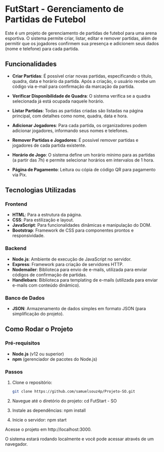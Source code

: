 # FutStart - Gerenciamento de Partidas de Futebol

Este é um projeto de gerenciamento de partidas de futebol para uma arena esportiva. O sistema permite criar, listar, editar e remover partidas, além de permitir que os jogadores confirmem sua presença e adicionem seus dados (nome e telefone) para cada partida.

## Funcionalidades

- **Criar Partidas**: É possível criar novas partidas, especificando o título, quadra, data e horário da partida. Após a criação, o usuário recebe um código via e-mail para confirmação da marcação da partida.
  
- **Verificar Disponibilidade de Quadra**: O sistema verifica se a quadra selecionada já está ocupada naquele horário.
  
- **Listar Partidas**: Todas as partidas criadas são listadas na página principal, com detalhes como nome, quadra, data e hora.
  
- **Adicionar Jogadores**: Para cada partida, os organizadores podem adicionar jogadores, informando seus nomes e telefones.
  
- **Remover Partidas e Jogadores**: É possível remover partidas e jogadores de cada partida existente.
  
- **Horário de Jogo**: O sistema define um horário mínimo para as partidas (a partir das 7h) e permite selecionar horários em intervalos de 1 hora.

- **Página de Pagamento**: Leitura ou cópia de código QR para pagamento via Pix.

## Tecnologias Utilizadas

### Frontend
- **HTML**: Para a estrutura da página.
- **CSS**: Para estilização e layout.
- **JavaScript**: Para funcionalidades dinâmicas e manipulação do DOM.
- **Bootstrap**: Framework de CSS para componentes prontos e responsividade.

### Backend
- **Node.js**: Ambiente de execução de JavaScript no servidor.
- **Express**: Framework para criação de servidores HTTP.
- **Nodemailer**: Biblioteca para envio de e-mails, utilizada para enviar códigos de confirmação de partidas.
- **Handlebars**: Biblioteca para templating de e-mails (utilizada para enviar e-mails com conteúdo dinâmico).

### Banco de Dados
- **JSON**: Armazenamento de dados simples em formato JSON (para simplificação do projeto).

## Como Rodar o Projeto

### Pré-requisitos

- **Node.js** (v12 ou superior)
- **npm** (gerenciador de pacotes do Node.js)

### Passos

1. Clone o repositório:
   ```bash
   git clone https://github.com/samuelsouz4p/Projeto-SO.git

2. Navegue até o diretório do projeto:
  cd FutStart - SO
  
4. Instale as dependências:
  npm install

5. Inicie o servidor:
npm start

Acesse o projeto em http://localhost:3000.

O sistema estará rodando localmente e você pode acessar através de um navegador.
